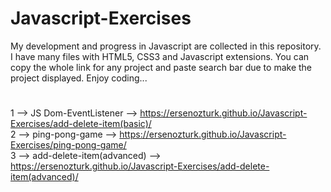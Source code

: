 # Javascript-Exercises
My development and progress in Javascript are collected in this repository.
I have many files with HTML5, CSS3 and Javascript extensions.
You can copy the whole link for any project and paste search bar due to make the project displayed.
Enjoy coding...
#

1 --> JS Dom-EventListener --> https://ersenozturk.github.io/Javascript-Exercises/add-delete-item(basic)/  
2 --> ping-pong-game --> https://ersenozturk.github.io/Javascript-Exercises/ping-pong-game/  
3 --> add-delete-item(advanced) --> https://ersenozturk.github.io/Javascript-Exercises/add-delete-item(advanced)/
